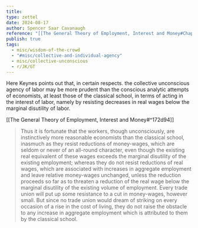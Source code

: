 ```yaml
---
title: 
type: zettel
date: 2024-08-17
author: Spencer Saar Cavanaugh
reference: "[[The General Theory of Employment, Interest and Money#Chapter 2, Section III]]"
publish: true
tags:
  - misc/wisdom-of-the-crowd
  - "#misc/collective-and-individual-agency"
  - misc/collective-unconscious
  - r/JK/GT
---
```

Here Keynes points out that, in certain respects. the collective unconscious agency of labor may be more prudent than the conscious analytic attempts of economists, at least those of the classical school, in terms of acting in the interest of labor, namely by resisting decreases in real wages below the marginal disutility of labor.

[[The General Theory of Employment, Interest and Money#^172d94]]

> Thus it is fortunate that the workers, though unconsciously, are instinctively more reasonable economists than the classical school, inasmuch as they resist reductions of money-wages, which are seldom or never of an all-round character, even though the existing real equivalent of these wages exceeds the marginal disutility of the existing employment; whereas they do not resist reductions of real wages, which are associated with increases in aggregate employment and leave relative money-wages unchanged, unless the reduction proceeds so far as to threaten a reduction of the real wage below the marginal disutility of the existing volume of employment. Every trade union will put up some resistance to a cut in money-wages, however small. But since no trade union would dream of striking on every occasion of a rise in the cost of living, they do not raise the obstacle to any increase in aggregate employment which is attributed to them by the classical school.